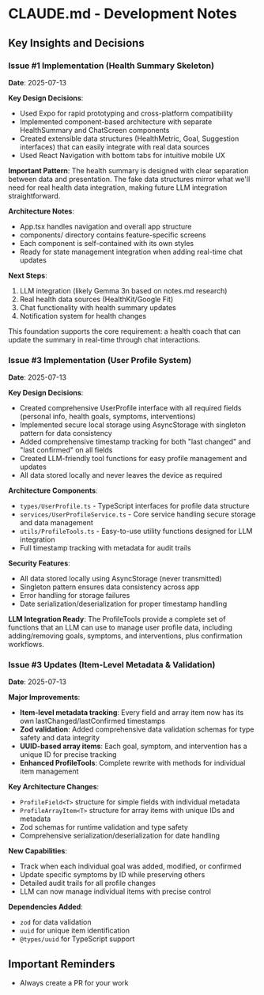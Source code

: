 # CLAUDE.md - Development Notes

## Key Insights and Decisions

### Issue #1 Implementation (Health Summary Skeleton)
**Date**: 2025-07-13

**Key Design Decisions**:
- Used Expo for rapid prototyping and cross-platform compatibility
- Implemented component-based architecture with separate HealthSummary and ChatScreen components
- Created extensible data structures (HealthMetric, Goal, Suggestion interfaces) that can easily integrate with real data sources
- Used React Navigation with bottom tabs for intuitive mobile UX

**Important Pattern**: 
The health summary is designed with clear separation between data and presentation. The fake data structures mirror what we'll need for real health data integration, making future LLM integration straightforward.

**Architecture Notes**:
- App.tsx handles navigation and overall app structure
- components/ directory contains feature-specific screens
- Each component is self-contained with its own styles
- Ready for state management integration when adding real-time chat updates

**Next Steps**: 
1. LLM integration (likely Gemma 3n based on notes.md research)
2. Real health data sources (HealthKit/Google Fit)
3. Chat functionality with health summary updates
4. Notification system for health changes

This foundation supports the core requirement: a health coach that can update the summary in real-time through chat interactions.

### Issue #3 Implementation (User Profile System)

**Date**: 2025-07-13

**Key Design Decisions**:

- Created comprehensive UserProfile interface with all required fields (personal info, health goals, symptoms, interventions)
- Implemented secure local storage using AsyncStorage with singleton pattern for data consistency
- Added comprehensive timestamp tracking for both "last changed" and "last confirmed" on all fields
- Created LLM-friendly tool functions for easy profile management and updates
- All data stored locally and never leaves the device as required

**Architecture Components**:

- `types/UserProfile.ts` - TypeScript interfaces for profile data structure
- `services/UserProfileService.ts` - Core service handling secure storage and data management
- `utils/ProfileTools.ts` - Easy-to-use utility functions designed for LLM integration
- Full timestamp tracking with metadata for audit trails

**Security Features**:

- All data stored locally using AsyncStorage (never transmitted)
- Singleton pattern ensures data consistency across app
- Error handling for storage failures
- Date serialization/deserialization for proper timestamp handling

**LLM Integration Ready**:
The ProfileTools provide a complete set of functions that an LLM can use to manage user profile data, including adding/removing goals, symptoms, and interventions, plus confirmation workflows.

### Issue #3 Updates (Item-Level Metadata & Validation)
**Date**: 2025-07-13

**Major Improvements**:
- **Item-level metadata tracking**: Every field and array item now has its own lastChanged/lastConfirmed timestamps
- **Zod validation**: Added comprehensive data validation schemas for type safety and data integrity
- **UUID-based array items**: Each goal, symptom, and intervention has a unique ID for precise tracking
- **Enhanced ProfileTools**: Complete rewrite with methods for individual item management

**Key Architecture Changes**:
- `ProfileField<T>` structure for simple fields with individual metadata
- `ProfileArrayItem<T>` structure for array items with unique IDs and metadata
- Zod schemas for runtime validation and type safety
- Comprehensive serialization/deserialization for date handling

**New Capabilities**:
- Track when each individual goal was added, modified, or confirmed
- Update specific symptoms by ID while preserving others
- Detailed audit trails for all profile changes
- LLM can now manage individual items with precise control

**Dependencies Added**:
- `zod` for data validation
- `uuid` for unique item identification
- `@types/uuid` for TypeScript support

## Important Reminders

- Always create a PR for your work